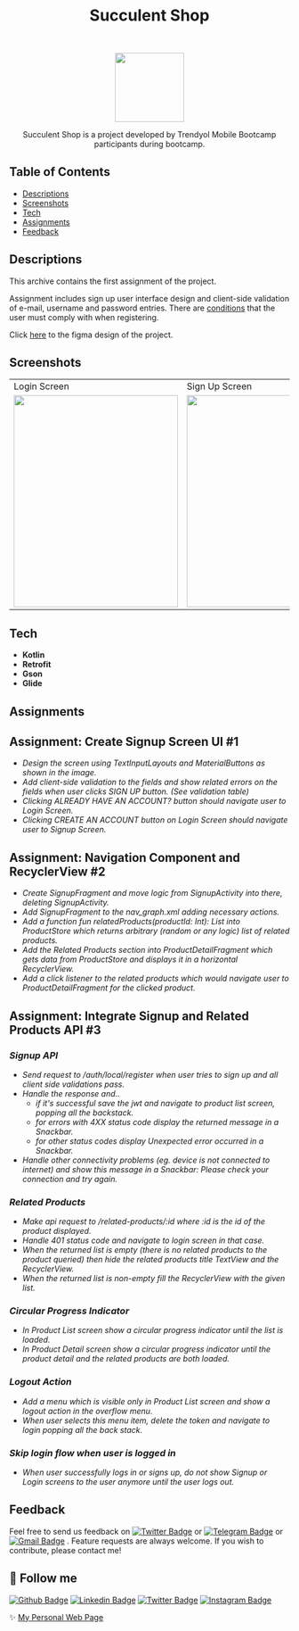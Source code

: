 
<h1 align="center"> Succulent Shop </h1> <br>

<p align="center">
    <img alt="" title="" src="https://i.hizliresim.com/4bv1ozz.png" width="124">
  </a>
</p>


<p align="center">
Succulent Shop is a project developed by Trendyol Mobile Bootcamp participants during bootcamp.
</p>


## Table of Contents
- [Descriptions](#Descriptions)
- [Screenshots](#Screenshots)
- [Tech](#Tech)
- [Assignments](#Assignment)
- [Feedback](#feedback)

## Descriptions
This archive contains the first assignment of the project. 

Assignment includes sign up user interface design and client-side validation of e-mail, username and password entries.
There are [conditions](https://github.com/safaorhan/succulent-shop/issues/1) that the user must comply with when registering.

Click [here](https://www.figma.com/file/aKFn9Czmk2ms2hqp4sctcw/Succulent-Shop?node-id=0%3A1) to the figma design of the project.

## Screenshots
<table>
  <tr>
    <td>Login Screen</td>
     <td>Sign Up Screen</td>
     <td>Product List</td>
     <td>Product Product Detail Screen</td>
  </tr>
  <tr>
    <td><img src="https://i.hizliresim.com/jhz2cs3.png" width=295 height=380></td>
    <td><img src="https://i.hizliresim.com/1vfxcv5.png" width=295 height=380></td>
    <td><img src="https://i.hizliresim.com/pdghu34.png" width=295 height=380></td>
    <td><img src="https://i.hizliresim.com/bnx586f.png" width=295 height=380></td>
  </tr>
 </table>

## Tech
* **Kotlin**
* **Retrofit**
* **Gson**
* **Glide**

## Assignments

## Assignment: Create Signup Screen UI #1
* *Design the screen using TextInputLayouts and MaterialButtons as shown in the image.*
* *Add client-side validation to the fields and show related errors on the fields when user clicks SIGN UP button. (See validation table)*
* *Clicking ALREADY HAVE AN ACCOUNT? button should navigate user to Login Screen.*
* *Clicking CREATE AN ACCOUNT button on Login Screen should navigate user to Signup Screen.*

## Assignment: Navigation Component and RecyclerView #2
* *Create SignupFragment and move logic from SignupActivity into there, deleting SignupActivity.*
* *Add SignupFragment to the nav_graph.xml adding necessary actions.*
* *Add a function fun relatedProducts(productId: Int): List<Product> into ProductStore which returns arbitrary (random or any logic) list of related products.*
* *Add the Related Products section into ProductDetailFragment which gets data from ProductStore and displays it in a horizontal RecyclerView.*
* *Add a click listener to the related products which would navigate user to ProductDetailFragment for the clicked product.*

## Assignment: Integrate Signup and Related Products API #3
### *Signup API*
* *Send request to /auth/local/register when user tries to sign up and all client side validations pass.*
* *Handle the response and..*
  * *if it's successful save the jwt and navigate to product list screen, popping all the backstack.*
  * *for errors with 4XX status code display the returned message in a Snackbar.*
  * *for other status codes display Unexpected error occurred in a Snackbar.*
* *Handle other connectivity problems (eg. device is not connected to internet) and show this message in a Snackbar: Please check your connection and try again.*
### *Related Products*
* *Make api request to /related-products/:id where :id is the id of the product displayed.*
* *Handle 401 status code and navigate to login screen in that case.*
* *When the returned list is empty (there is no related products to the product queried) then hide the related products title TextView and the RecyclerView.*
* *When the returned list is non-empty fill the RecyclerView with the given list.*
### *Circular Progress Indicator*
* *In Product List screen show a circular progress indicator until the list is loaded.*
* *In Product Detail screen show a circular progress indicator until the product detail and the related products are both loaded.*
### *Logout Action*
* *Add a menu which is visible only in Product List screen and show a logout action in the overflow menu.*
* *When user selects this menu item, delete the token and navigate to login popping all the back stack.*
### *Skip login flow when user is logged in*
* *When user successfully logs in or signs up, do not show Signup or Login screens to the user anymore until the user logs out.*

## Feedback

Feel free to send us feedback on <a href="https://twitter.com/tnhnclk" target="_blank">![Twitter Badge](https://img.shields.io/badge/-Twitter-1ca0f1?style=flat&labelColor=1ca0f1&logo=twitter&logoColor=white&link=https://twitter.com/tnhnclk)</a> or <a href="https://t.me/tunahanbeeyy" target="_blank">![Telegram Badge](https://img.shields.io/badge/-Telegram-1ca0f1?style=flat&labelColor=1ca0f1&logo=telegram&logoColor=white&link=https://t.me/lincolnbrito)</a> or <a href="mailto:mr.tunahancelik@gmail.com" target="_blank">![Gmail Badge](https://img.shields.io/badge/-Gmail-c14438?style=flat&logo=Gmail&logoColor=white&link=mailto:mr.tunahancelik@gmail.com)</a> . Feature requests are always welcome. If you wish to contribute, please contact me!


## :link: Follow me
<a href="https://github.com/tunahancelik" target="_blank">![Github Badge](https://img.shields.io/badge/-Github-000?style=flat&logo=Github&logoColor=white&link=https://github.com/tunahancelik)</a>
<a href="https://www.linkedin.com/in/tunahan-celik/" target="_blank">![Linkedin Badge](https://img.shields.io/badge/-LinkedIn-blue?style=flat&logo=Linkedin&logoColor=white&link=https://www.linkedin.com/in/tunahan-celik)</a>
<a href="https://twitter.com/tnhnclk" target="_blank">![Twitter Badge](https://img.shields.io/badge/-Twitter-1ca0f1?style=flat&labelColor=1ca0f1&logo=twitter&logoColor=white&link=https://twitter.com/tnhnclk)</a>
<a href="https://instagram.com/mr.tunahancelik" target="_blank">![Instagram Badge](https://img.shields.io/badge/-Instagram-E4405F?style=flat&logo=instagram&logoColor=white&link=https://instagram.com/mr.tunahancelik)</a>

✨ [My Personal Web Page](https://tunahancelik.github.io)
